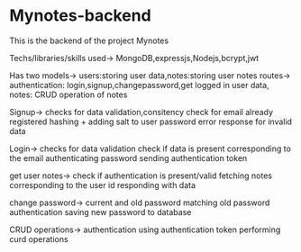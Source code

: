 # Mynotes-backend 

This is the backend of the project Mynotes

Techs/libraries/skills used-> MongoDB,expressjs,Nodejs,bcrypt,jwt

Has two models-> users:storing user data,notes:storing user notes
routes-> authentication: login,signup,changepassword,get logged in user data, notes: CRUD operation of notes

Signup->
checks for data validation,consitency
check for email already registered
hashing + adding salt to user password
error response for invalid data

Login-> 
checks for data validation
check if data is present corresponding to the email
authenticating password
sending authentication token

get user notes->
check if authentication is present/valid
fetching notes corresponding to the user id
responding with data

change password->
current and old password matching
old password authentication
saving new password to database

CRUD operations-> 
authentication using authentication token
performing curd operations
